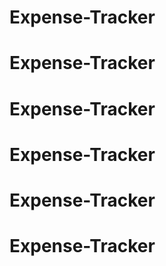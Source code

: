 # Expense-Tracker
# Expense-Tracker
# Expense-Tracker
# Expense-Tracker
# Expense-Tracker
# Expense-Tracker
